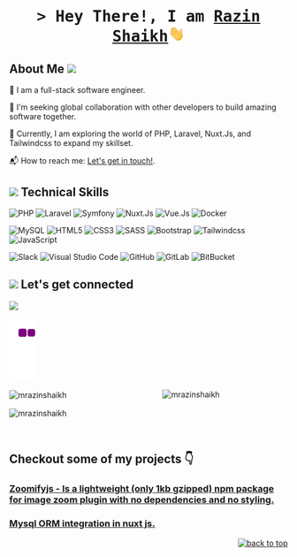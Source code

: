 <!-- Intro Start -->
<h1 align="center">
        <samp>&gt; Hey There!, I am
                <b><a target="_blank" href="https://github.com/mrazinshaikh">Razin Shaikh</a></b><img src="wave.gif" width="30">
        </samp>
</h1>
<!-- Intro End -->
<!-- About Me Start  -->
<h2> About Me <img src="https://media.giphy.com/media/mGcNjsfWAjY5AEZNw6/giphy.gif" width="50">️</h2>

🔭 I am a full-stack software engineer.

💃 I'm seeking global collaboration with other developers to build amazing software together.

🌱 Currently, I am exploring the world of PHP, Laravel, Nuxt.Js, and Tailwindcss to expand my skillset.

📬 How to reach me: [Let's get in touch!](https://www.linkedin.com/in/mrazinshaikh/).




<!-- About Me End  -->

<!-- Technical Skills Start  -->
<h2><img src="https://media.giphy.com/media/cmCEsJZHYBPels360q/giphy.gif" width="50"> Technical Skills</h2>

![PHP](https://img.shields.io/badge/PHP-3776AB?style=for-the-badge&logo=PHP&logoColor=white)
![Laravel](https://img.shields.io/badge/Laravel-FF2D20?style=for-the-badge&logo=laravel&logoColor=white)
![Symfony](https://img.shields.io/badge/Symfony-1A171B?style=for-the-badge&logo=Symfony&logoColor=white)
![Nuxt.Js](https://img.shields.io/badge/Nuxt.Js-00DC82?style=for-the-badge&logo=Nuxt.Js&logoColor=white)
![Vue.Js](https://img.shields.io/badge/Vue.Js-42b883?style=for-the-badge&logo=Vue.Js&logoColor=white)
![Docker](https://img.shields.io/static/v1?style=for-the-badge&message=Docker&color=2496ED&logo=Docker&logoColor=FFFFFF&label=)


![MySQL](https://img.shields.io/badge/MySQL-00000F?style=for-the-badge&logo=mysql&logoColor=white)
![HTML5](https://img.shields.io/badge/html5-%23E34F26.svg?style=for-the-badge&logo=html5&logoColor=white) 
![CSS3](https://img.shields.io/badge/CSS-239120?&style=for-the-badge&logo=css3&logoColor=white) 
![SASS](https://img.shields.io/badge/SASS-hotpink.svg?style=for-the-badge&logo=SASS&logoColor=white)
![Bootstrap](https://img.shields.io/badge/Bootstrap-563D7C?style=for-the-badge&logo=bootstrap&logoColor=white) 
![Tailwindcss](https://img.shields.io/badge/Tailwindcss-38bdf8?style=for-the-badge&logo=Tailwindcss&logoColor=white) 
![JavaScript](https://img.shields.io/badge/JavaScript-323330?style=for-the-badge&logo=javascript&logoColor=F7DF1E)


![Slack](https://img.shields.io/badge/Slack-4A154B?style=for-the-badge&logo=slack&logoColor=white)
![Visual Studio Code](https://img.shields.io/badge/Visual%20Studio%20Code-0078d7.svg?style=for-the-badge&logo=visual-studio-code&logoColor=white)
![GitHub](https://img.shields.io/badge/github-%23121011.svg?style=for-the-badge&logo=github&logoColor=white)
![GitLab](https://img.shields.io/badge/gitlab-E24329.svg?style=for-the-badge&logo=gitlab&logoColor=white)
![BitBucket](https://img.shields.io/badge/BitBucket-2684FF.svg?style=for-the-badge&logo=BitBucket&logoColor=white) <br>

<!-- Technical Skills End  -->

<!-- Connection Start -->
<h2>
    <img src="https://media.giphy.com/media/LnQjpWaON8nhr21vNW/giphy.gif" width="50"> 
    Let's get connected 
</h2>

<div>
<!-- LinkedIn -->
<a target="_blank"href="https://www.linkedin.com/in/mrazinshaikh/"><img src="https://img.shields.io/badge/linkedin-%230077B5.svg?&style=for-the-badge&logo=linkedin&logoColor=white" /></a>&nbsp;&nbsp; 
<!-- Stakoverflow -->
<!-- <a target="_blank"href="https://stackoverflow.com/"><img src="https://img.shields.io/badge/-Stackoverflow-FE7A16?style=for-the-badge&logo=stack-overflow&logoColor=white" /></a>&nbsp;&nbsp; 
</div> -->
<!-- Connection End -->

<!-- Snake Gif -->
![snake gif](https://github.com/mrazinshaikh/mrazinshaikh/blob/output/github-contribution-grid-snake.gif)

<div>
    <p>
        <img align="right" src="https://github-readme-stats.vercel.app/api/top-langs?username=mrazinshaikh&show_icons=true&locale=en&layout=compact" alt="mrazinshaikh" width="45%" />
    </p>
    <p>
        <img align="center" src="https://github-readme-streak-stats.herokuapp.com/?user=mrazinshaikh&" alt="mrazinshaikh" width="52%"/>
    </p>
  <p>
        <img align="center" src="https://github-readme-stats.vercel.app/api?username=mrazinshaikh&show_icons=true&locale=en&layout=compact" alt="mrazinshaikh" width="52%"/>
    </p>

</div>

<br> 

## Checkout some of my projects 👇

### [Zoomifyjs - Is a lightweight (only 1kb gzipped) npm package for image zoom plugin with no dependencies and no styling.](https://mrazinshaikh.github.io/zoomifyjs)
### [Mysql ORM integration in nuxt js.](https://nuxt-mysql.vercel.app/auth/login)

<p align="right"><a href="#top"><img src="https://img.shields.io/static/v1?label&message=back+to+top&color=blue&style=flat&logo" alt="back to top" /></a></p>
